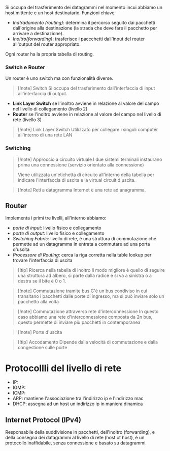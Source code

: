 Si occupa del trasferimento dei datagrammi nel momento incui abbiamo un host mittente e un host destinatario.
Funzioni chiave:
- *Inatradamento (routing)*: determina il percorso seguito dai pacchetti dall'origine alla destinazione (la strada che deve fare il pacchetto per arrivare a destinazione).
- *Inoltro(forwarding)*: trasferisce i paccchetti dall'input del router all'output del router appropriato.

Ogni router ha la propria tabella di routing.

### Switch e Router
Un router è uno switch ma con funzionalità diverse.
>[!note] Switch
>Si occupa del trasferimento dall'interfaccia di input all'interfaccia di output.

- **Link Layer Switch** se l'inoltro avviene in relazione al valore del campo nel livello di collegamento (livello 2)
- **Router** se l'inoltro avviene in relazione al valore del campo nel livello di rete (livello 3)

>[!note] Link Layer Switch
>Utilizzato per collegare i singoli computer all'interno di una rete LAN

### Switching
>[!note] Approccio a circuito virtuale
>I due sistemi terminali instaurano prima una connessione (servizio orientato alla connessione)
>
>Viene utilizzata un'etichetta di circuito all'interno della tabella per indicare l'interfaccia di uscita e la virtual circuit d'uscita.

>[!note] Reti a datagramma
>Internet è una rete ad anagramma.

## Router
Implementa i primi tre livelli, all'interno abbiamo:
- *porte di input*: livello fisico e collegamento
- *porte di output*: livello fisico e collegamento
- *Switching Fabric*: livello di rete, è una struttura di commutazione che permette ad un datagramma in entrata a commutare ad una porta d'uscita
- *Processore di Routing*: cerca la riga corretta nella table lookup per trovare l'interfaccia di uscita

>[!tip] Ricerca nella tabella di inoltro
>Il modo migliore è quello di seguire una struttura ad albero, si parte dalla radice e si va a sinistra o a destra se il bite è 0 o 1.

>[!note] Commutazione tramite bus
>C'è un bus condiviso in cui transitano i pacchetti dalle porte di ingresso, ma si può inviare solo un pacchetto alla volta

>[!note] Commutazione attraverso rete d'interconnessione
>In questo caso abbiamo una rete d'interconnessione composta da 2n bus, questo permette di inviare più pacchetti in contemporanea

>[!note] Porte d'uscita

>[!tip] Accodamento
>Dipende dalla velocità di commutazione e dalla congestione sulle porte

# Protocollli del livello di rete
- IP:
- IGMP:
- ICMP:
- ARP: mantiene l'associazione tra l'indirizzo ip e l'indirizzo mac
- DHCP: assegna ad un host un indirizzo ip in maniera dinamica

## Internet Protocol (IPv4)
Responsabile della suddivisione in pacchetti, dell'inoltro (forwarding), e della consegna dei datagrammi al livello di rete (host ot host), è un protocollo inaffidabile, senza connessione e basato su datagrammi.
